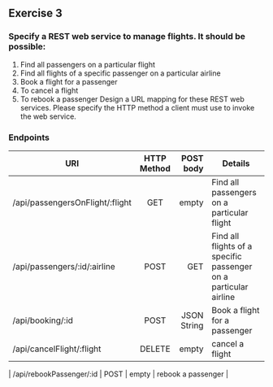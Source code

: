 ## Exercise 3

### Specify a REST web service to manage flights. It should be possible:

1. Find all passengers on a particular flight
2. Find all flights of a specific passenger on a particular airline
3. Book a flight for a passenger
4. To cancel a flight
5. To rebook a passenger
   Design a URL mapping for these REST web services. Please specify the HTTP method a client must use to invoke the web service.

### Endpoints

| URI                             | HTTP Method |   POST body | Details                                                          |
| ------------------------------- | :---------: | ----------: | ---------------------------------------------------------------- |
| /api/passengersOnFlight/:flight |     GET     |       empty | Find all passengers on a particular flight                       |
| /api/passengers/:id/:airline    |    POST     |         GET | Find all flights of a specific passenger on a particular airline |
| /api/booking/:id                |    POST     | JSON String | Book a flight for a passenger                                    |
| /api/cancelFlight/:flight       |   DELETE    |       empty | cancel a flight                                                  |

| /api/rebookPassenger/:id | POST | empty | rebook a passenger |
